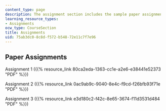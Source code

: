 ```yaml
---
content_type: page
description: The assignment section includes the sample paper assignments.
learning_resource_types:
- Assignments
ocw_type: CourseSection
title: Assignments
uid: 75ab3dc0-8c8d-f572-b548-72e11c7f7e96
---
```


Paper Assignments
-----------------

Assignment 1 ({{% resource_link 80ca2eda-1363-cc1e-a2e6-e38441e52373 "PDF" %}})

Assignment 2 ({{% resource_link 0ac9ab9c-9040-8e4c-f9cd-f26bfb93f71e "PDF" %}})

Assignment 3 ({{% resource_link e3d180c2-f42c-8e65-3674-f11d3531d484 "PDF" %}})